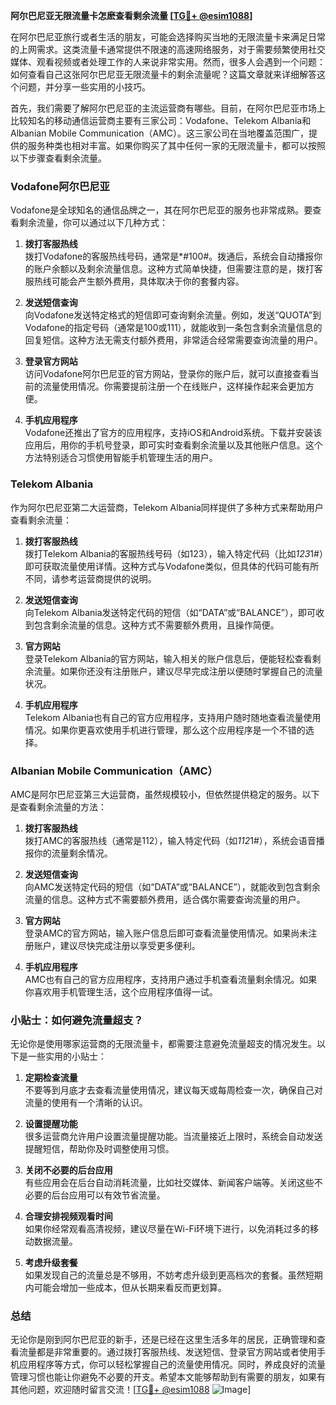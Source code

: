 **阿尔巴尼亚无限流量卡怎麽查看剩余流量 [[TG💪+ @esim1088](https://t.me/s/esim1088)]**

在阿尔巴尼亚旅行或者生活的朋友，可能会选择购买当地的无限流量卡来满足日常的上网需求。这类流量卡通常提供不限速的高速网络服务，对于需要频繁使用社交媒体、观看视频或者处理工作的人来说非常实用。然而，很多人会遇到一个问题：如何查看自己这张阿尔巴尼亚无限流量卡的剩余流量呢？这篇文章就来详细解答这个问题，并分享一些实用的小技巧。

首先，我们需要了解阿尔巴尼亚的主流运营商有哪些。目前，在阿尔巴尼亚市场上比较知名的移动通信运营商主要有三家公司：Vodafone、Telekom Albania和Albanian Mobile Communication（AMC）。这三家公司在当地覆盖范围广，提供的服务种类也相对丰富。如果你购买了其中任何一家的无限流量卡，都可以按照以下步骤查看剩余流量。

### Vodafone阿尔巴尼亚

Vodafone是全球知名的通信品牌之一，其在阿尔巴尼亚的服务也非常成熟。要查看剩余流量，你可以通过以下几种方式：

1. **拨打客服热线**  
   拨打Vodafone的客服热线号码，通常是*#100#。拨通后，系统会自动播报你的账户余额以及剩余流量信息。这种方式简单快捷，但需要注意的是，拨打客服热线可能会产生额外费用，具体取决于你的套餐内容。

2. **发送短信查询**  
   向Vodafone发送特定格式的短信即可查询剩余流量。例如，发送“QUOTA”到Vodafone的指定号码（通常是100或111），就能收到一条包含剩余流量信息的回复短信。这种方法无需支付额外费用，非常适合经常需要查询流量的用户。

3. **登录官方网站**  
   访问Vodafone阿尔巴尼亚的官方网站，登录你的账户后，就可以直接查看当前的流量使用情况。你需要提前注册一个在线账户，这样操作起来会更加方便。

4. **手机应用程序**  
   Vodafone还推出了官方的应用程序，支持iOS和Android系统。下载并安装该应用后，用你的手机号登录，即可实时查看剩余流量以及其他账户信息。这个方法特别适合习惯使用智能手机管理生活的用户。

### Telekom Albania

作为阿尔巴尼亚第二大运营商，Telekom Albania同样提供了多种方式来帮助用户查看剩余流量：

1. **拨打客服热线**  
   拨打Telekom Albania的客服热线号码（如123），输入特定代码（比如*123*1#）即可获取流量使用详情。这种方式与Vodafone类似，但具体的代码可能有所不同，请参考运营商提供的说明。

2. **发送短信查询**  
   向Telekom Albania发送特定代码的短信（如“DATA”或“BALANCE”），即可收到包含剩余流量的信息。这种方式不需要额外费用，且操作简便。

3. **官方网站**  
   登录Telekom Albania的官方网站，输入相关的账户信息后，便能轻松查看剩余流量。如果你还没有注册账户，建议尽早完成注册以便随时掌握自己的流量状况。

4. **手机应用程序**  
   Telekom Albania也有自己的官方应用程序，支持用户随时随地查看流量使用情况。如果你更喜欢使用手机进行管理，那么这个应用程序是一个不错的选择。

### Albanian Mobile Communication（AMC）

AMC是阿尔巴尼亚第三大运营商，虽然规模较小，但依然提供稳定的服务。以下是查看剩余流量的方法：

1. **拨打客服热线**  
   拨打AMC的客服热线（通常是112），输入特定代码（如*112*1#），系统会语音播报你的流量剩余情况。

2. **发送短信查询**  
   向AMC发送特定代码的短信（如“DATA”或“BALANCE”），就能收到包含剩余流量的信息。这种方式不需要额外费用，适合偶尔需要查询流量的用户。

3. **官方网站**  
   登录AMC的官方网站，输入账户信息后即可查看流量使用情况。如果尚未注册账户，建议尽快完成注册以享受更多便利。

4. **手机应用程序**  
   AMC也有自己的官方应用程序，支持用户通过手机查看流量剩余情况。如果你喜欢用手机管理生活，这个应用程序值得一试。

### 小贴士：如何避免流量超支？

无论你是使用哪家运营商的无限流量卡，都需要注意避免流量超支的情况发生。以下是一些实用的小贴士：

1. **定期检查流量**  
   不要等到月底才去查看流量使用情况，建议每天或每周检查一次，确保自己对流量的使用有一个清晰的认识。

2. **设置提醒功能**  
   很多运营商允许用户设置流量提醒功能。当流量接近上限时，系统会自动发送提醒短信，帮助你及时调整使用习惯。

3. **关闭不必要的后台应用**  
   有些应用会在后台自动消耗流量，比如社交媒体、新闻客户端等。关闭这些不必要的后台应用可以有效节省流量。

4. **合理安排视频观看时间**  
   如果你经常观看高清视频，建议尽量在Wi-Fi环境下进行，以免消耗过多的移动数据流量。

5. **考虑升级套餐**  
   如果发现自己的流量总是不够用，不妨考虑升级到更高档次的套餐。虽然短期内可能会增加一些成本，但从长期来看反而更划算。

### 总结

无论你是刚到阿尔巴尼亚的新手，还是已经在这里生活多年的居民，正确管理和查看流量都是非常重要的。通过拨打客服热线、发送短信、登录官方网站或者使用手机应用程序等方式，你可以轻松掌握自己的流量使用情况。同时，养成良好的流量管理习惯也能让你避免不必要的开支。希望本文能够帮助到有需要的朋友，如果有其他问题，欢迎随时留言交流！[[TG💪+ @esim1088](https://t.me/s/esim1088) ![Image](https://i.postimg.cc/4NQfJmqS/Snipaste-2025-05-13-00-14-12.png)]